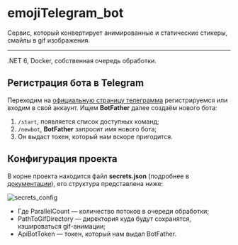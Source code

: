 # emojiTelegram_bot
Сервис, который конвертирует анимированные и статические стикеры, смайлы в gif изображения.
***
.NET 6, Docker, собственная очередь обработки.
## Регистрация бота в Telegram ##
 Переходим на [официальную страницу телеграмма](https://web.telegram.org/) регистрируемся или входим в свой аккаунт. Ищем **BotFather** далее создаём нового бота:
 1. `/start`, появляется список доступных команд;
 2. `/newbot`, **BotFather** запросит имя нового бота;
 3. Он выдаст токен, который нам вскоре пригодится.
## Конфигурация проекта ##
В корне проекта находится файл **secrets.json** (подробнее в [документации](https://docs.microsoft.com/en-us/aspnet/core/security/app-secrets?view=aspnetcore-5.0&tabs=windows)), его структура представлена ниже: 

![secrets_config](https://user-images.githubusercontent.com/28735314/129339147-8ef4e08b-b4fb-4819-8a64-757c9ba83285.jpg)

+ Где ParallelCount — количество потоков в очереди обработки;
+ PathToGifDirectory — директория куда будут сохранятся, кэшироваться gif-анимации;
+ ApiBotToken — токен, который нам выдал BotFather.
